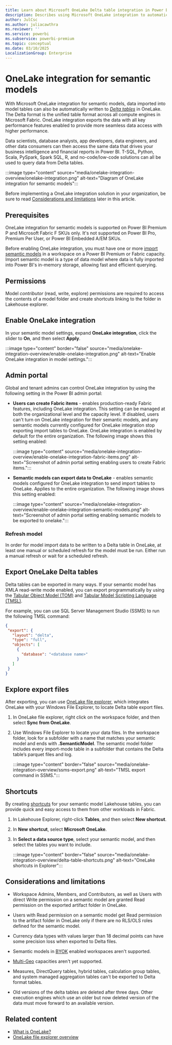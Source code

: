 ```yaml
---
title: Learn about Microsoft OneLake Delta table integration in Power BI and Microsoft Fabric
description: Describes using Microsoft OneLake integration to automatically write import data into Delta tables.
author: JulCsc
ms.author: juliacawthra
ms.reviewer: ''
ms.service: powerbi
ms.subservice: powerbi-premium
ms.topic: conceptual
ms.date: 03/10/2025
LocalizationGroup: Enterprise
---
```

# OneLake integration for semantic models

With Microsoft OneLake integration for semantic models, data imported into model tables can also be automatically written to [*Delta tables*](/azure/databricks/introduction/delta-comparison) in OneLake. The Delta format is the unified table format across all compute engines in Microsoft Fabric. OneLake integration exports the data with all key performance features enabled to provide more seamless data access with higher performance.

Data scientists, database analysts, app developers, data engineers, and other data consumers can then access the same data that drives your business intelligence and financial reports in Power BI. T-SQL, Python, Scala, PySpark, Spark SQL, R, and no-code/low-code solutions can all be used to query data from  Delta tables.

:::image type="content" source="media/onelake-integration-overview/onelake-integration.png" alt-text="Diagram of OneLake integration for semantic models":::

Before implementing a OneLake integration solution in your organization, be sure to read [Considerations and limitations](#considerations-and-limitations) later in this article.

## Prerequisites

OneLake integration for semantic models is supported on Power BI Premium P and Microsoft Fabric F SKUs only. It's not supported on Power BI Pro, Premium Per User, or Power BI Embedded A/EM SKUs.

Before enabling OneLake integration, you must have one or more [import semantic models](/fabric/get-started/direct-lake-overview#comparison-to-other-storage-modes) in a workspace on a Power BI Premium or Fabric capacity. Import semantic model is a type of data model where data is fully imported into Power BI's in-memory storage, allowing fast and efficient querying.

## Permissions

Model *contributor* (read, write, explore) permissions are required to access the contents of a model folder and create shortcuts linking to the folder in Lakehouse explorer.

## Enable OneLake integration

In your semantic model settings, expand **OneLake integration**, click the slider to **On**, and then select **Apply**.

:::image type="content" border="false" source="media/onelake-integration-overview/enable-onelake-integration.png" alt-text="Enable OneLake integration in model settings.":::

## Admin portal

Global and tenant admins can control OneLake integration by using the following setting in the Power BI admin portal: 

* **Users can create Fabric items** - enables production-ready Fabric features, including OneLake integration. This setting can be managed at both the organizational level and the capacity level. If disabled, users can't turn on OneLake integration for their semantic models, and any semantic models currently configured for OneLake integration stop exporting import tables to OneLake. OneLake integration is enabled by default for the entire organization. The following image shows this setting enabled:

    :::image type="content" source="media/onelake-integration-overview/enable-onelake-integration-fabric-items.png" alt-text="Screenshot of admin portal setting enabling users to create Fabric items.":::

* **Semantic models can export data to OneLake** - enables semantic models configured for OneLake integration to send import tables to OneLake. Applies to the entire organization. The following image shows this setting enabled:

    :::image type="content" source="media/onelake-integration-overview/enable-onelake-integration-semantic-models.png" alt-text="Screenshot of admin portal setting enabling semantic models to be exported to onelake.":::

### Refresh model

In order for model import data to be written to a Delta table in OneLake, at least one manual or scheduled refresh for the model must be run. Either run a manual refresh or wait for a scheduled refresh.

## Export OneLake Delta tables

Delta tables can be exported in many ways. If your semantic model has XMLA read-write mode enabled, you can export programmatically by using the [Tabular Object Model (TOM)](/analysis-services/tom/introduction-to-the-tabular-object-model-tom-in-analysis-services-amo?view=power-bi-premium-current&preserve-view=true) and [Tabular Model Scripting Language (TMSL)](/analysis-services/tmsl/tabular-model-scripting-language-tmsl-reference?view=power-bi-premium-current&preserve-view=true).

For example, you can use SQL Server Management Studio (SSMS) to run the following TMSL command:

```json
{  
 "export": {  
   "layout": "delta",
   "type": "full",  
   "objects": [  
     {  
       "database": "<database name>"  
     }  
   ]  
 }  
}

```

## Explore export files

After exporting, you can use [OneLake file explorer](https://go.microsoft.com/fwlink/?linkid=2235671), which integrates OneLake with your Windows File Explorer, to locate Delta table export files.

1. In OneLake file explorer, right click on the workspace folder, and then select **Sync from OneLake**.

1. Use Windows File Explorer to locate your data files. In the workspace folder, look for a subfolder with a name that matches your semantic model and ends with **.SemanticModel**. The semantic model folder includes every import-mode table in a subfolder that contains the Delta table’s parquet files and log.

    :::image type="content" border="false" source="media/onelake-integration-overview/ssms-export.png" alt-text="TMSL export command in SSMS.":::

## Shortcuts

By creating [shortcuts](/fabric/onelake/onelake-shortcuts) for your semantic model Lakehouse tables, you can provide quick and easy access to them from other workloads in Fabric.

1. In Lakehouse Explorer, right-click **Tables**, and then select **New shortcut**.

1. In **New shortcut**, select **Microsoft OneLake**.  

1. In **Select a data source type**, select your semantic model, and then select the tables you want to include.

    :::image type="content" border="false" source="media/onelake-integration-overview/delta-table-shortcuts.png" alt-text="OneLake shortcuts in Explorer":::

## Considerations and limitations

- Workspace Admins, Members, and Contributors, as well as Users with direct Write permission on a semantic model are granted Read permission on the exported artifact folder in OneLake.
  
- Users with Read permission on a semantic model get Read permission to the artifact folder in OneLake only if there are no RLS/OLS roles defined for the semantic model.
  
- Currency data types with values larger than 18 decimal points can have some precision loss when exported to Delta files.

- Semantic models in [BYOK](service-encryption-byok.md) enabled workspaces aren't supported.

- [Multi-Geo](/fabric/admin/service-admin-premium-multi-geo) capacities aren't yet supported.

- Measures, DirectQuery tables, hybrid tables, calculation group tables, and system managed aggregation tables can't be exported to Delta format tables.

- Old versions of the delta tables are deleted after three days. Other execution engines which use an older but now deleted version of the data must move forward to an available version.

## Related content

- [What is OneLake?](/fabric/onelake/onelake-overview)  
- [OneLake file explorer overview](/fabric/onelake/onelake-file-explorer)  
